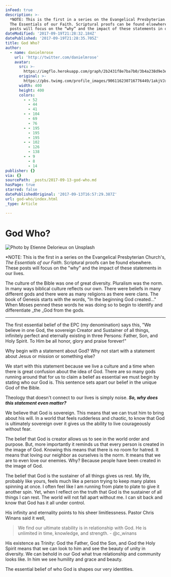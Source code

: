 ```yaml
---
inFeed: true
description: >-
  *NOTE: This is the first in a series on the Evangelical Presbyterian Church’s,
  The Essentials of our Faith. Scriptural proofs can be found elsewhere. These
  posts will focus on the “why” and the impact of these statements in our lives.
dateModified: '2017-09-19T21:28:32.184Z'
datePublished: '2017-09-19T21:28:35.705Z'
title: God Who?
author:
  - name: danielmrose
    url: 'http://twitter.com/danielmrose'
    avatar:
      src: >-
        https://imgflo.herokuapp.com/graph/2b2431f8e7ba7b0/3b4a238d9e3ef7f99d7ed6eef66da4dc/noop.jpg?input=https%3A%2F%2Fpbs.twimg.com%2Fprofile_images%2F906116230716776449%2F1akjVJxp_400x400.jpg
      original: >-
        https://pbs.twimg.com/profile_images/906116230716776449/1akjVJxp_400x400.jpg
      width: 400
      height: 400
      colors:
        - - 52
          - 44
          - 41
        - - 104
          - 69
          - 76
        - - 195
          - 195
          - 195
        - - 102
          - 126
          - 138
        - - 9
          - 8
          - 14
publisher: {}
via: {}
sourcePath: _posts/2017-09-13-god-who.md
hasPage: true
starred: false
datePublishedOriginal: '2017-09-13T16:57:29.387Z'
url: god-who/index.html
_type: Article

---
```

# God Who?
![Photo by Etienne Delorieux on Unsplash](https://s3-us-west-2.amazonaws.com/the-grid-img/p/599e1efb2017c188c0388894f8a710b3977a3e6b.jpg)

\*NOTE: This is the first in a series on the Evangelical Presbyterian Church's, _The Essentials of our Faith_. Scriptural proofs can be found elsewhere. These posts will focus on the "why" and the impact of these statements in our lives.

The culture of the Bible was one of great diversity. Pluralism was the norm. In many ways biblical culture reflects our own. There were beliefs in many different gods and there were as many religions as there were clans. The book of Genesis starts with the words, "In the beginning God created..." When Moses penned these words he was doing so to begin to identify and differentiate _the _God from the gods.

---

The first essential belief of the EPC (my denomination) says this, "We believe in one God, the sovereign Creator and Sustainer of all things, infinitely perfect and eternally existing in three Persons: Father, Son, and Holy Spirit. To Him be all honor, glory and praise forever!"

Why begin with a statement about God? Why not start with a statement about Jesus or mission or something else?

We start with this statement because we live a culture and a time when there is great confusion about the idea of God. There are so many gods running around that for us to claim a belief as essential we must begin by stating who our God is. This sentence sets apart our belief in the unique God of the Bible.

Theology that doesn't connect to our lives is simply noise. _**So, why does this statement even matter?**_

We believe that God is sovereign. This means that we can trust him to bring about his will. In a world that feels rudderless and chaotic, to know that God is ultimately sovereign over it gives us the ability to live courageously without fear.

The belief that God is creator allows us to see in the world order and purpose. But, more importantly it reminds us that every person is created in the image of God. Knowing this means that there is no room for hatred. It means that loving our neighbor as ourselves is the norm. It means that we are to even love our enemies. Why? Because people have been created in the image of God.

The belief that God is the sustainer of all things gives us rest. My life, probably like yours, feels much like a person trying to keep many plates spinning at once. I often feel like I am running from plate to plate to give it another spin. Yet, when I reflect on the truth that God is the sustainer of all things I can rest. The world will not fall apart without me. I can sit back and know that God has it all under control.

His infinity and eternality points to his sheer limitlessness. Pastor Chris Winans said it well,

> We find our ultimate stability is in relationship with God. He is unlimited in time, knowledge, and strength. - @c\_winans

His existence as Trinity: God the Father, God the Son, and God the Holy Spirit means that we can look to him and see the beauty of unity in diversity. We can behold in our God what true relationship and community looks like. In him we see humility and grace and beauty.

The essential belief of who God is shapes our very identities.